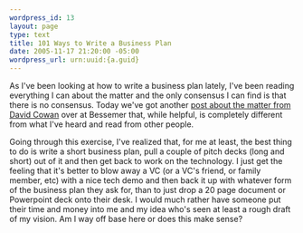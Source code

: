 ```yaml
--- 
wordpress_id: 13
layout: page
type: text
title: 101 Ways to Write a Business Plan
date: 2005-11-17 21:20:00 -05:00
wordpress_url: urn:uuid:{a.guid}
---
```

<p>As I've been looking at how to write a business plan lately, I've been reading everything I can about the matter and the only consensus I can find is that there is no consensus.  Today we've got another <a href="http://whohastimeforthis.blogspot.com/2005/11/how-to-not-write-business-plan.html" title="How To NOT Write A Business Plan">post about the matter from David Cowan</a> over at Bessemer that, while helpful, is completely different from what I've heard and read from other people.  </p>

<p>Going through this exercise, I've realized that, for me at least, the best thing to do is write a short business plan, pull a couple of pitch decks (long and short) out of it and then get back to work on the technology.  I just get the feeling that it's better to blow away a VC (or a VC's friend, or family member, etc) with a nice tech demo and then back it up with whatever form of the business plan they ask for, than to just drop a 20 page document or Powerpoint deck onto their desk.  I would much rather have someone put their time and money into me and my idea who's seen at least a rough draft of my vision.  Am I way off base here or does this make sense?</p>
